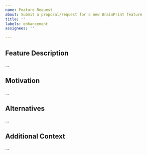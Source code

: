 ```yaml
---
name: Feature Request
about: Submit a proposal/request for a new BrainPrint feature
title: ''
labels: enhancement
assignees: ''

---
```


## Feature Description
<!-- A clear and concise description of the feature you would like to propose -->
...

## Motivation
<!-- A clear and concise description of the problem that the proposed feature would address. For e.g., I'm always frustrated when [...]. If this is related to a specific issue, refer to it here -->
...

## Alternatives
<!-- A clear and concise description of any alternative solutions or features you've considered, if any. -->
...

## Additional Context
<!-- Add any other context or screenshots about the feature request here. -->
...
